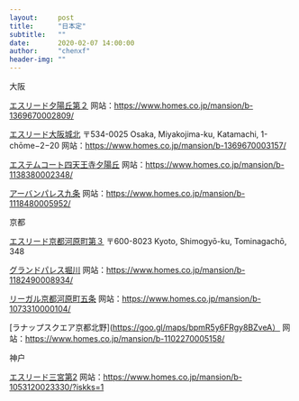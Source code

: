 ```yaml
---
layout:     post
title:      "日本定"
subtitle:   ""
date:       2020-02-07 14:00:00
author:     "chenxf"
header-img: ""
---
```


大阪


[エスリード夕陽丘第２](https://goo.gl/maps/QXEoBPxBsFzP9LAv6)
网站：https://www.homes.co.jp/mansion/b-1369670002809/

[エスリード大阪城北](https://goo.gl/maps/re2HrDRKAdPD6NtJA)
〒534-0025 Osaka, Miyakojima-ku, Katamachi, 1-chōme−2−20
网站：https://www.homes.co.jp/mansion/b-1369670003157/

[エステムコート四天王寺夕陽丘]()
网站：https://www.homes.co.jp/mansion/b-1138380002348/

[アーバンパレス九条]()
网站：https://www.homes.co.jp/mansion/b-1118480005952/

京都

[エスリード京都河原町第３](https://goo.gl/maps/wV9SZwi1HzB36e456)
〒600-8023 Kyoto, Shimogyō-ku, Tominagachō, 348

[グランドパレス堀川](https://goo.gl/maps/RumDmTykwRrPKrb7A)
网站：https://www.homes.co.jp/mansion/b-1182490008934/

[リーガル京都河原町五条](https://goo.gl/maps/vpw6bVZpGAwkWkkT6)
网站：https://www.homes.co.jp/mansion/b-1073310000104/

[ラナップスクエア京都北野](https://goo.gl/maps/bpmR5y6FRgy8BZveA）
网站：https://www.homes.co.jp/mansion/b-1102270005158/

神户

[エスリード三宮第2](https://goo.gl/maps/8SU6eMstg2p8Rp2y9)
网站：https://www.homes.co.jp/mansion/b-1053120023330/?iskks=1

